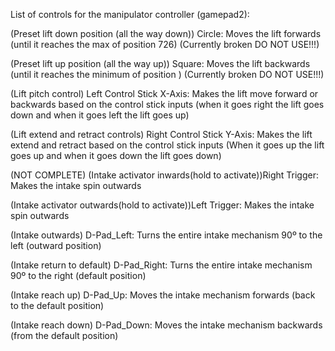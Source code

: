 List of controls for the manipulator controller (gamepad2): 

(Preset lift down position (all the way down)) Circle: Moves the lift forwards (until it reaches 
the max of position 726) (Currently broken DO NOT USE!!!) 

(Preset lift up position (all the way up)) Square: Moves the lift backwards (until it reaches the 
minimum of position <unfinished>) (Currently broken DO NOT USE!!!)

(Lift pitch control) Left Control Stick X-Axis: Makes the lift move forward or backwards based on 
the control stick inputs (when it goes right the lift goes down and when it goes left the lift goes 
up)

(Lift extend and retract controls) Right Control Stick Y-Axis: Makes the lift extend and retract 
based on the control stick inputs (When it goes up the lift goes up and when it goes down the lift 
goes down)

(NOT COMPLETE) (Intake activator inwards(hold to activate))Right Trigger: Makes the intake spin 
outwards

(Intake activator outwards(hold to activate))Left Trigger: Makes the intake spin outwards

(Intake outwards) D-Pad_Left: Turns the entire intake mechanism 90º to the left (outward position)

(Intake return to default) D-Pad_Right: Turns the entire intake mechanism 90º to the right 
(default position)

(Intake reach up) D-Pad_Up: Moves the intake mechanism forwards (back to the default position)

(Intake reach down) D-Pad_Down: Moves the intake mechanism backwards (from the default position)